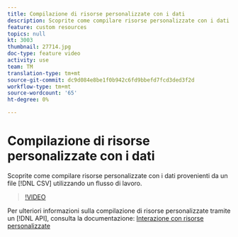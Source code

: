 ```yaml
---
title: Compilazione di risorse personalizzate con i dati
description: Scoprite come compilare risorse personalizzate con i dati di un file CSV tramite un flusso di lavoro.
feature: custom resources
topics: null
kt: 3003
thumbnail: 27714.jpg
doc-type: feature video
activity: use
team: TM
translation-type: tm+mt
source-git-commit: dc9d084e8be1f0b942c6fd9bbefd7fcd3ded3f2d
workflow-type: tm+mt
source-wordcount: '65'
ht-degree: 0%

---
```



# Compilazione di risorse personalizzate con i dati

Scoprite come compilare risorse personalizzate con i dati provenienti da un file [!DNL CSV] utilizzando un flusso di lavoro.

>[!VIDEO](https://video.tv.adobe.com/v/27714?quality=9)

Per ulteriori informazioni sulla compilazione di risorse personalizzate tramite un [!DNL API], consulta la documentazione: [Interazione con risorse personalizzate](https://experienceleague.adobe.com/docs/campaign-standard/using/working-with-apis/interacting-with-custom-resources.html.)
